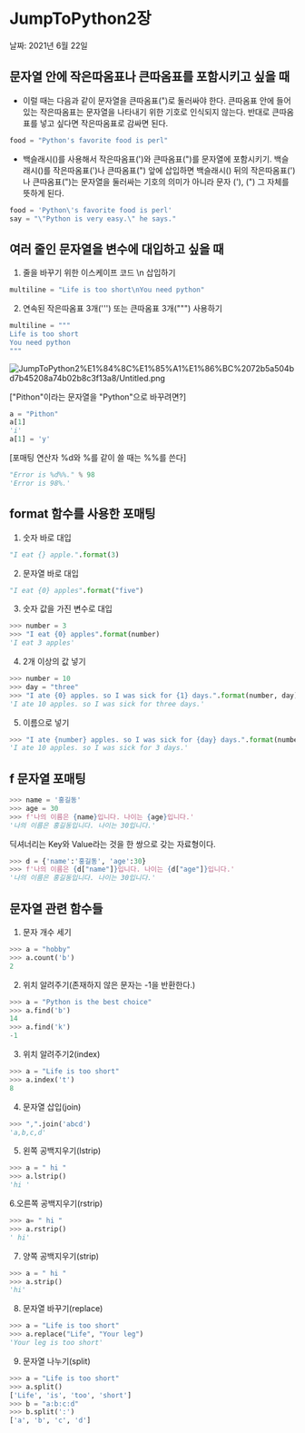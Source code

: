 # JumpToPython2장

날짜: 2021년 6월 22일

## 문자열 안에 작은따옴표나 큰따옴표를 포함시키고 싶을 때

- 이럴 때는 다음과 같이 문자열을 큰따옴표(")로 둘러싸야 한다. 큰따옴표 안에 들어 있는 작은따옴표는 문자열을 나타내기 위한 기호로 인식되지 않는다. 반대로 큰따옴표를 넣고 싶다면 작은따옴표로 감싸면 된다.

```python
food = "Python's favorite food is perl"
```

- 백슬래시(\)를 사용해서 작은따옴표(')와 큰따옴표(")를 문자열에 포함시키기. 백슬래시(\)를 작은따옴표(')나 큰따옴표(") 앞에 삽입하면 백슬래시(\) 뒤의 작은따옴표(')나 큰따옴표(")는 문자열을 둘러싸는 기호의 의미가 아니라 문자 ('), (") 그 자체를 뜻하게 된다.

```python
food = 'Python\'s favorite food is perl'
say = "\"Python is very easy.\" he says."
```

## 여러 줄인 문자열을 변수에 대입하고 싶을 때

1. 줄을 바꾸기 위한 이스케이프 코드 \n 삽입하기

```python
multiline = "Life is too short\nYou need python"
```

2. 연속된 작은따옴표 3개(''') 또는 큰따옴표 3개(""") 사용하기

```python
multiline = """
Life is too short
You need python
"""
```

![JumpToPython2%E1%84%8C%E1%85%A1%E1%86%BC%2072b5a504bd7b45208a74b02b8c3f13a8/Untitled.png](JumpToPython2%E1%84%8C%E1%85%A1%E1%86%BC%2072b5a504bd7b45208a74b02b8c3f13a8/Untitled.png)

["Pithon"이라는 문자열을 "Python"으로 바꾸려면?]

```python
a = "Pithon"
a[1]
'i'
a[1] = 'y'
```

[포매팅 연산자 %d와 %를 같이 쓸 때는 %%를 쓴다]

```python
"Error is %d%%." % 98
'Error is 98%.'
```

## format 함수를 사용한 포매팅

1. 숫자 바로 대입

```python
"I eat {} apple.".format(3)
```

2. 문자열 바로 대입

```python
"I eat {0} apples".format("five")
```

3. 숫자 값을 가진 변수로 대입

```python
>>> number = 3
>>> "I eat {0} apples".format(number)
'I eat 3 apples'
```

4. 2개 이상의 값 넣기

```python
>>> number = 10
>>> day = "three"
>>> "I ate {0} apples. so I was sick for {1} days.".format(number, day)
'I ate 10 apples. so I was sick for three days.'
```

5. 이름으로 넣기

```python
>>> "I ate {number} apples. so I was sick for {day} days.".format(number=10, day=3)
'I ate 10 apples. so I was sick for 3 days.'
```

## f 문자열 포매팅

```python
>>> name = '홍길동'
>>> age = 30
>>> f'나의 이름은 {name}입니다. 나이는 {age}입니다.'
'나의 이름은 홍길동입니다. 나이는 30입니다.'
```

딕셔너리는 Key와 Value라는 것을 한 쌍으로 갖는 자료형이다.

```python
>>> d = {'name':'홍길동', 'age':30}
>>> f'나의 이름은 {d["name"]}입니다. 나이는 {d["age"]}입니다.'
'나의 이름은 홍길동입니다. 나이는 30입니다.'
```

## 문자열 관련 함수들

1. 문자 개수 세기

```python
>>> a = "hobby"
>>> a.count('b')
2
```

2. 위치 알려주기(존재하지 않은 문자는 -1을 반환한다.)

```python
>>> a = "Python is the best choice"
>>> a.find('b')
14
>>> a.find('k')
-1
```

3. 위치 알려주기2(index)

```python
>>> a = "Life is too short"
>>> a.index('t')
8
```

4. 문자열 삽입(join)

```python
>>> ",".join('abcd')
'a,b,c,d'
```

5. 왼쪽 공백지우기(lstrip)

```python
>>> a = " hi "
>>> a.lstrip()
'hi '
```

6.오른쪽 공백지우기(rstrip)

```python
>>> a= " hi "
>>> a.rstrip()
' hi'
```

7. 양쪽 공백지우기(strip)

```python
>>> a = " hi "
>>> a.strip()
'hi'
```

8. 문자열 바꾸기(replace)

```python
>>> a = "Life is too short"
>>> a.replace("Life", "Your leg")
'Your leg is too short'
```

9. 문자열 나누기(split)

```python
>>> a = "Life is too short"
>>> a.split()
['Life', 'is', 'too', 'short']
>>> b = "a:b:c:d"
>>> b.split(':')
['a', 'b', 'c', 'd']
```